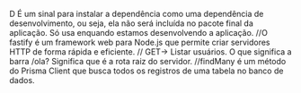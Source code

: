 D É um sinal para instalar a dependência como uma dependência de desenvolvimento, ou seja, ela não será incluída no pacote final da aplicação. Só usa enquando estamos desenvolvendo a aplicação.
//O fastify é um framework web para Node.js que permite criar servidores HTTP de forma rápida e eficiente.
// GET-> Listar usuários. O que significa a barra /ola? Significa que é a rota raiz do servidor.
//findMany é um método do Prisma Client que busca todos os registros de uma tabela no banco de dados.  